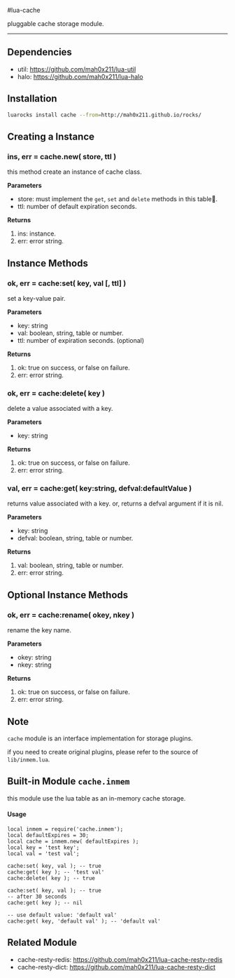 #lua-cache

pluggable cache storage module.

---

## Dependencies

- util: https://github.com/mah0x211/lua-util
- halo: https://github.com/mah0x211/lua-halo


## Installation

```sh
luarocks install cache --from=http://mah0x211.github.io/rocks/
```


## Creating a Instance


### ins, err = cache.new( store, ttl )

this method create an instance of cache class.

**Parameters**

- store: must implement the `get`, `set` and `delete` methods in this table.
- ttl: number of default expiration seconds.

**Returns**

1. ins: instance.
2. err: error string.


## Instance Methods

### ok, err = cache:set( key, val [, ttl] )

set a key-value pair.

**Parameters**

- key: string
- val: boolean, string, table or number.
- ttl: number of expiration seconds. (optional)

**Returns**

1. ok: true on success, or false on failure.
2. err: error string.


### ok, err = cache:delete( key )

delete a value associated with a key.

**Parameters**

- key: string

**Returns**

1. ok: true on success, or false on failure.
2. err: error string.


### val, err = cache:get( key:string, defval:defaultValue )

returns value associated with a key. or, returns a defval argument if it is nil.

**Parameters**

- key: string
- defval: boolean, string, table or number.

**Returns**

1. val: boolean, string, table or number.
2. err: error string.


## Optional Instance Methods

### ok, err = cache:rename( okey, nkey )

rename the key name.

**Parameters**

- okey: string
- nkey: string

**Returns**

1. ok: true on success, or false on failure.
2. err: error string.


## Note 

`cache` module is an interface implementation for storage plugins.

if you need to create original plugins, please refer to the source of `lib/inmem.lua`.


## Built-in Module `cache.inmem`

this module use the lua table as an in-memory cache storage.

#### Usage

```
local inmem = require('cache.inmem');
local defaultExpires = 30;
local cache = inmem.new( defaultExpires );
local key = 'test key';
local val = 'test val';

cache:set( key, val ); -- true
cache:get( key ); -- 'test val'
cache:delete( key ); -- true

cache:set( key, val ); -- true
-- after 30 seconds
cache:get( key ); -- nil

-- use default value: 'default val'
cache:get( key, 'default val' ); -- 'default val'
```

## Related Module

- cache-resty-redis: https://github.com/mah0x211/lua-cache-resty-redis
- cache-resty-dict: https://github.com/mah0x211/lua-cache-resty-dict

